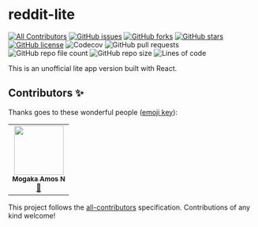 # reddit-lite
<!-- ALL-CONTRIBUTORS-BADGE:START - Do not remove or modify this section -->
[![All Contributors](https://img.shields.io/badge/all_contributors-1-orange.svg?style=flat-square)](#contributors-)
[![GitHub issues](https://img.shields.io/github/issues/Mogakamo/reddit-lite)](https://github.com/Mogakamo/reddit-lite/issues)
[![GitHub forks](https://img.shields.io/github/forks/Mogakamo/reddit-lite)](https://github.com/Mogakamo/reddit-lite/network)
[![GitHub stars](https://img.shields.io/github/stars/Mogakamo/reddit-lite)](https://github.com/Mogakamo/reddit-lite/stargazers)
[![GitHub license](https://img.shields.io/github/license/Mogakamo/reddit-lite)](https://github.com/Mogakamo/reddit-lite/blob/main/LICENSE)
![Codecov](https://img.shields.io/codecov/c/github/Mogakamo/reddit-lite)
![GitHub pull requests](https://img.shields.io/github/issues-pr/Mogakamo/reddit-lite)
![GitHub repo file count](https://img.shields.io/github/directory-file-count/Mogakamo/reddit-lite)
![GitHub repo size](https://img.shields.io/github/repo-size/Mogakamo/reddit-lite)
![Lines of code](https://img.shields.io/tokei/lines/github/mogakamo/reddit-lite)
<!-- ALL-CONTRIBUTORS-BADGE:END -->
This is an unofficial lite app version built with React.
## Contributors ✨

Thanks goes to these wonderful people ([emoji key](https://allcontributors.org/docs/en/emoji-key)):

<!-- ALL-CONTRIBUTORS-LIST:START - Do not remove or modify this section -->
<!-- prettier-ignore-start -->
<!-- markdownlint-disable -->
<table>
  <tr>
    <td align="center"><a href="https://github.com/Mogakamo"><img src="https://avatars.githubusercontent.com/u/61131314?v=4?s=100" width="100px;" alt=""/><br /><sub><b>Mogaka Amos N</b></sub></a><br /><a href="#design-Mogakamo" title="Design">🎨</a></td>
  </tr>
</table>

<!-- markdownlint-restore -->
<!-- prettier-ignore-end -->

<!-- ALL-CONTRIBUTORS-LIST:END -->

This project follows the [all-contributors](https://github.com/all-contributors/all-contributors) specification. Contributions of any kind welcome!
